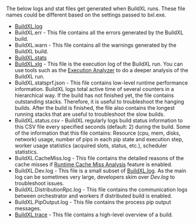 The below logs and stat files get generated when BuildXL runs. These file names could be different based on the settings passed to bxl.exe.

* [BuildXL.log](./Log-Files/BuildXL.log.md)
* BuildXL.err - This file contains all the errors generated by the BuildXL build.
* BuildXL.warn - This file contains all the warnings generated by the BuildXL build.
* [BuildXL.stats](./Log-Files/BuildXL.stats.md)
* [BuildXL.xlg](./Log-Files/BuildXL.xlg.md) - This file is the execution log of the BuildXL run. You can use tools such as the [Execution Analyzer](../Advanced-Features/Execution-Analyzer.md) to do a deeper analysis of the BuildXL run.
* BuildXL.statsprf.json - This file contains low-level runtime performance information. BuildXL logs total active time of several counters in a hierarchical way. If the build has not finished yet, the file contains outstanding stacks. Therefore, it is useful to troubleshoot the hanging builds. After the build is finished, the file also contains the longest running stacks that are useful to troubleshoot the slow builds.
* BuildXL.status.csv - BuildXL regularly logs build status information to this CSV file every specified seconds (default: 2) during the build. Some of the information that this file contains: Resource (cpu, mem, disks, network) usage, number of pips in each pip state and execution step, worker usage statistics (acquired slots, status, etc.), scheduler statistics. 
* BuildXL.CacheMiss.log - This file contains the detailed reasons of the cache misses if [Runtime Cache Miss Analysis](../Advanced-Features/Cache-Miss-Analysis.md) feature is enabled.
* BuildXL.Dev.log - This file is a small subset of [BuildXL.log](./Log-Files/BuildXL.log.md). As the main log can be sometimes very large, developers skim over *Dev.log* to troubleshoot issues. 
* BuildXL.DistributionRpc.log - This file contains the communication logs between orchestrator and workers if distributed build is enabled.
* BuildXL.PipOutput.log - This file contains the process pip output messages.
* [BuildXL.trace](./Log-Files/BuildXL.trace.md) - This file contains a high-level overview of a build.
